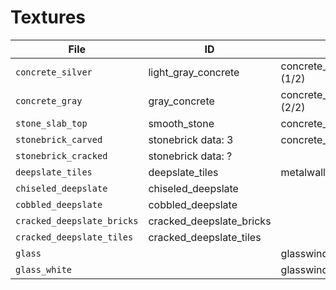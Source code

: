# Textures

| File | ID | Description |
| ---- | -- | ----------- |
| `concrete_silver` | light_gray_concrete | concrete_modular_wall001a (1/2) |
| `concrete_gray` | gray_concrete | concrete_modular_wall001a (2/2)|
| `stone_slab_top` | smooth_stone | concrete_modular_floor001a |
| `stonebrick_carved` | stonebrick data: 3 | concrete_modular_ceiling001a |
| `stonebrick_cracked` | stonebrick data: ? |  |
| `deepslate_tiles` | deepslate_tiles | metalwall_bts_002c |
| `chiseled_deepslate` | chiseled_deepslate |  |
| `cobbled_deepslate` | cobbled_deepslate |  |
| `cracked_deepslate_bricks` | cracked_deepslate_bricks |  |
| `cracked_deepslate_tiles` | cracked_deepslate_tiles |  |
| `glass` | | glasswindow_frosted (1/2) |
| `glass_white` | | glasswindow_frosted (2/2) |
